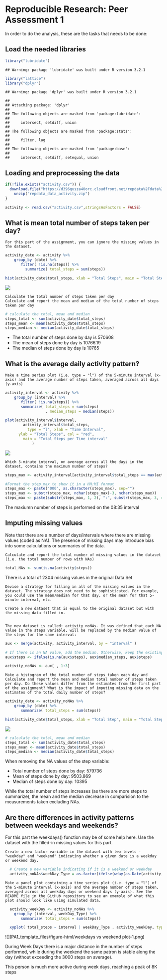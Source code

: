 # Reproducible Research: Peer Assessment 1

In order to do the analysis, these are the tasks that needs to be done:

## Load the needed libraries

```r
library("lubridate")
```

```
## Warning: package 'lubridate' was built under R version 3.2.1
```

```r
library("lattice")
library("dplyr")
```

```
## Warning: package 'dplyr' was built under R version 3.2.1
```

```
## 
## Attaching package: 'dplyr'
## 
## The following objects are masked from 'package:lubridate':
## 
##     intersect, setdiff, union
## 
## The following objects are masked from 'package:stats':
## 
##     filter, lag
## 
## The following objects are masked from 'package:base':
## 
##     intersect, setdiff, setequal, union
```


## Loading and preprocessing the data

```r
if(!file.exists("activity.csv")) {
  download.file("https://d396qusza40orc.cloudfront.net/repdata%2Fdata%2Factivity.zip", destfile = "repdata_data_activity.zip", method = "curl")
    unzip("repdata_data_activity.zip")
}

activity <- read.csv("activity.csv",stringsAsFactors = FALSE)
```

## What is mean total number of steps taken per day?
    For this part of the assignment, you can ignore the missing values in the dataset.


```r
activity_date <- activity %>% 
    group_by (date) %>%
       filter( !is.na(steps)) %>%
         summarize( total_steps = sum(steps))

hist(activity_date$total_steps, xlab = "Total Steps", main = "Total Steps Frequency", col = "blue" )
```

![](PA1_template_files/figure-html/histogram-1.png) 

    Calculate the total number of steps taken per day
    Calculate and report the mean and median of the total number of steps taken per day


```r
# calculate the total, mean and median
steps_total <- sum(activity_date$total_steps)
steps_mean <- mean(activity_date$total_steps)
steps_median <- median(activity_date$total_steps)
```
 - The total number of steps done by day is 570608
 - The mean of steps done by day is 10766.19
 - The median of steps done by day is 10765


## What is the average daily activity pattern?
    Make a time series plot (i.e. type = "l") of the 5-minute interval (x-axis) and the average number of steps taken, averaged across all days (y-axis)


```r
activity_interval <- activity %>% 
    group_by (interval) %>%
       filter( !is.na(steps)) %>%
       summarize( total_steps = sum(steps)
                  , median_steps = median(steps))

plot(activity_interval$interval, 
        activity_interval$total_steps,
          type = "l", xlab = "Time Interval",
      ylab = "Total Steps", col = "red",
        main = "Total Steps per Time interval"
            )
```

![](PA1_template_files/figure-html/interval_histrogram-1.png) 

    Which 5-minute interval, on average across all the days in the dataset, contains the maximum number of steps?


```r
steps_max <- activity_interval[activity_interval$total_steps == max(activity_interval$total_steps) , 1]

#Format the step_max to show it in a HH:MI format
steps_max <- paste("000", as.character(steps_max), sep="")
steps_max <- substr(steps_max, nchar(steps_max)-3, nchar(steps_max))
steps_max <- paste(substr(steps_max, 1, 2), ":", substr(steps_max, 3, 4), sep = "")
```
The maxiumn number of steps is performed on the 08:35 interval



## Imputing missing values
Note that there are a number of days/intervals where there are missing values (coded as NA). The presence of missing days may introduce bias into some calculations or summaries of the data.

    Calculate and report the total number of missing values in the dataset (i.e. the total number of rows with NAs)

```r
total_NAs <- sum(is.na(activity$steps))
```
There is a total of 2304 missing values in the original Data Set


    Devise a strategy for filling in all of the missing values in the dataset. The strategy does not need to be sophisticated. For example, you could use the mean/median for that day, or the mean for that 5-minute interval, etc.

    Create a new dataset that is equal to the original dataset but with the missing data filled in.


    The new dataset is called: activity_noNAs. It was defined that each NA value in the steps variable, will be replaced by the median value of the steps for the same interval:
  

```r
aux <- merge(activity, activity_interval, by = "interval" )

# If there is an NA value, add the median. Otherwise, keep the existing steps value
aux$steps <- ifelse(is.na(aux$steps), aux$median_steps, aux$steps)

activity_noNAs <- aux[ , 1:3]
```

    Make a histogram of the total number of steps taken each day and Calculate and report the mean and median total number of steps taken per day. Do these values differ from the estimates from the first part of the assignment? What is the impact of imputing missing data on the estimates of the total daily number of steps?



```r
activity_date <- activity_noNAs %>% 
    group_by (date) %>%
       summarize( total_steps = sum(steps))

hist(activity_date$total_steps, xlab = "Total Step", main = "Total Steps Frequency w/o NAs", col = "blue" )
```

![](PA1_template_files/figure-html/unnamed-chunk-3-1.png) 


```r
# calculate the total, mean and median
steps_total <- sum(activity_date$total_steps)
steps_mean <- mean(activity_date$total_steps)
steps_median <- median(activity_date$total_steps)
```
  When removing the NA values of the step variable:

 - Total number of steps done by day: 579736
 - Mean of steps done by day: 9503.869
 - Median of steps done by day: 10395

  While the total number of steps increases (as there are more steps to summarize), the mean and the median decrease in comparision to the measurements taken excluding NAs.

## Are there differences in activity patterns between weekdays and weekends?
For this part the weekdays() function may be of some help here. Use the dataset with the filled-in missing values for this part.

    Create a new factor variable in the dataset with two levels - "weekday" and "weekend" indicating whether a given date is a weekday or weekend day.


```r
  # Create a new variable indicating if it is a weekend or weekday
  activity_noNAs$weekDay_Type = as.factor(ifelse(wday(as.Date(activity_noNAs$date)) %in% c(1,7), "WeekEnd", "WeekDay"))
```

    Make a panel plot containing a time series plot (i.e. type = "l") of the 5-minute interval (x-axis) and the average number of steps taken, averaged across all weekday days or weekend days (y-axis). See the README file in the GitHub repository to see an example of what this plot should look like using simulated data.


```r
  activity_weekDay <- activity_noNAs %>% 
    group_by (interval, weekDay_Type) %>%
       summarize( total_steps = sum(steps))

  xyplot( total_steps ~ interval | weekDay_Type , activity_weekDay, type = "l", layout = c(1,2), main = "Total Steps per interval and Week Day Type")
```

![](PA1_template_files/figure-html/weekdays vs weekend plot-1.png) 
    
During Week Days there is a major distance in the number of steps performed, while during the weekend the same patron is stable along the day (without exceeding the 3000 steps on average). 

This person is much more active during week days, reaching a peak of 8K steps
